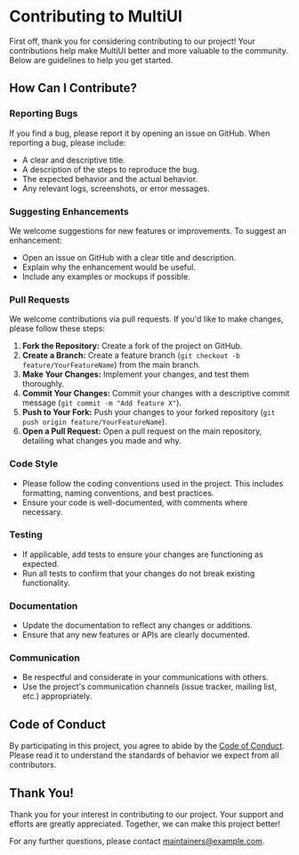 # Contributing to MultiUI

First off, thank you for considering contributing to our project! Your contributions help make MultiUI better and more valuable to the community. Below are guidelines to help you get started.

## How Can I Contribute?

### Reporting Bugs

If you find a bug, please report it by opening an issue on GitHub. When reporting a bug, please include:

- A clear and descriptive title.
- A description of the steps to reproduce the bug.
- The expected behavior and the actual behavior.
- Any relevant logs, screenshots, or error messages.

### Suggesting Enhancements

We welcome suggestions for new features or improvements. To suggest an enhancement:

- Open an issue on GitHub with a clear title and description.
- Explain why the enhancement would be useful.
- Include any examples or mockups if possible.

### Pull Requests

We welcome contributions via pull requests. If you'd like to make changes, please follow these steps:

1. **Fork the Repository:** Create a fork of the project on GitHub.
2. **Create a Branch:** Create a feature branch (`git checkout -b feature/YourFeatureName`) from the main branch.
3. **Make Your Changes:** Implement your changes, and test them thoroughly.
4. **Commit Your Changes:** Commit your changes with a descriptive commit message (`git commit -m "Add feature X"`).
5. **Push to Your Fork:** Push your changes to your forked repository (`git push origin feature/YourFeatureName`).
6. **Open a Pull Request:** Open a pull request on the main repository, detailing what changes you made and why.

### Code Style

- Please follow the coding conventions used in the project. This includes formatting, naming conventions, and best practices.
- Ensure your code is well-documented, with comments where necessary.

### Testing

- If applicable, add tests to ensure your changes are functioning as expected.
- Run all tests to confirm that your changes do not break existing functionality.

### Documentation

- Update the documentation to reflect any changes or additions.
- Ensure that any new features or APIs are clearly documented.

### Communication

- Be respectful and considerate in your communications with others.
- Use the project's communication channels (issue tracker, mailing list, etc.) appropriately.

## Code of Conduct

By participating in this project, you agree to abide by the [Code of Conduct](CODE_OF_CONDUCT.md). Please read it to understand the standards of behavior we expect from all contributors.

## Thank You!

Thank you for your interest in contributing to our project. Your support and efforts are greatly appreciated. Together, we can make this project better!

For any further questions, please contact [maintainers@example.com](mailto:maintainers@example.com).
